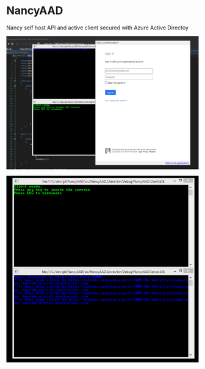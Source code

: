 NancyAAD
========

Nancy self host API and active client secured with Azure Active Directoy

![Login Window"](/login_window.png)

![Authenticated](/authenticated.png)
